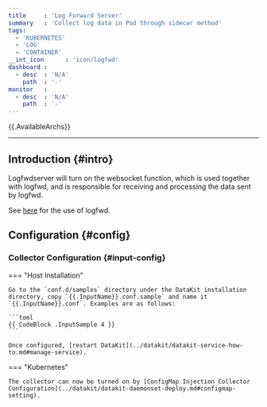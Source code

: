 ```yaml
---
title     : 'Log Forward Server'
summary   : 'Collect log data in Pod through sidecar method'
tags:
  - 'KUBERNETES'
  - 'LOG'
  - 'CONTAINER'
__int_icon      : 'icon/logfwd'
dashboard :
  - desc  : 'N/A'
    path  : '-'
monitor   :
  - desc  : 'N/A'
    path  : '-'
---
```


{{.AvailableArchs}}

---

## Introduction {#intro}

Logfwdserver will turn on the websocket function, which is used together with logfwd, and is responsible for receiving and processing the data sent by logfwd.

See [here](logfwd.md) for the use of logfwd.

## Configuration {#config}

### Collector Configuration {#input-config}

<!-- markdownlint-disable MD046 -->
=== "Host Installation"

    Go to the `conf.d/samples` directory under the DataKit installation directory, copy `{{.InputName}}.conf.sample` and name it `{{.InputName}}.conf`. Examples are as follows:
    
    ```toml
    {{ CodeBlock .InputSample 4 }}
    ```
    
    Once configured, [restart DataKit](../datakit/datakit-service-how-to.md#manage-service).

=== "Kubernetes"

    The collector can now be turned on by [ConfigMap Injection Collector Configuration](../datakit/datakit-daemonset-deploy.md#configmap-setting).
<!-- markdownlint-enable -->
